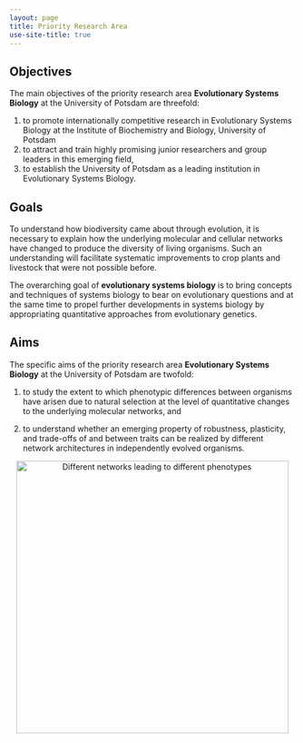 ```yaml
---
layout: page
title: Priority Research Area
use-site-title: true
---
```


## Objectives

The main objectives of the priority research area **Evolutionary Systems
Biology** at the University of Potsdam are threefold:

 1. to promote internationally competitive research in Evolutionary Systems
 Biology at the Institute of Biochemistry and Biology, University of Potsdam 
 2. to attract and train highly promising junior researchers and group leaders
	in this emerging field,
 3. to establish the University of Potsdam as a leading institution in 
	Evolutionary Systems Biology.
	
## Goals

To understand how biodiversity came about through evolution, it is necessary
to explain how the underlying molecular and cellular networks have changed to
produce the diversity of living organisms. Such an understanding will facilitate
systematic improvements to crop plants and livestock that were not possible before.

The overarching goal of **evolutionary systems biology** is to bring concepts and
techniques of systems biology to bear on evolutionary questions and at the
same time to propel further developments in systems biology by appropriating
quantitative approaches from evolutionary genetics.

## Aims
The specific aims of the priority research area **Evolutionary Systems Biology**
 at the University of Potsdam are twofold:
 
  1. to study the extent to which phenotypic differences between organisms 
    have arisen due to natural selection at the level of quantitative changes 
    to the underlying molecular networks, and

  2. to understand whether an emerging property of robustness, plasticity,
    and trade-offs of and between traits can be realized by different network
    architectures in independently evolved organisms.

<p align='center'>
	<img src="../img/esb-logo.png" alt='Different networks leading to different phenotypes' height="480px">
</p>
